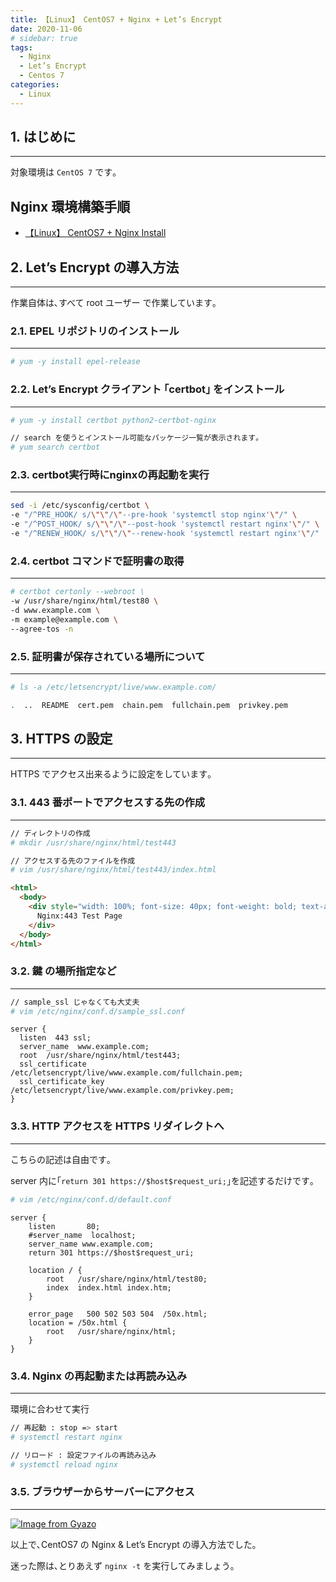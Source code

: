 ```yaml
---
title: 【Linux】 CentOS7 + Nginx + Let’s Encrypt
date: 2020-11-06
# sidebar: true
tags:
  - Nginx
  - Let’s Encrypt
  - Centos 7
categories:
  - Linux
---
```


## 1. はじめに

---

対象環境は `CentOS 7` です｡

## Nginx 環境構築手順

- [【Linux】 CentOS7 + Nginx Install](https://tabiya.dev/blogs/linux/nginx/how-to-nginx-install.html)

## 2. Let’s Encrypt の導入方法

---

作業自体は､すべて root ユーザー で作業しています｡

### 2.1. EPEL リポジトリのインストール

---

```sh
# yum -y install epel-release
```

### 2.2. Let’s Encrypt クライアント ｢certbot｣ をインストール

---

```sh
# yum -y install certbot python2-certbot-nginx

// search を使うとインストール可能なパッケージ一覧が表示されます｡
# yum search certbot
```

### 2.3. certbot実行時にnginxの再起動を実行

---

```sh
sed -i /etc/sysconfig/certbot \
-e "/^PRE_HOOK/ s/\"\"/\"--pre-hook 'systemctl stop nginx'\"/" \
-e "/^POST_HOOK/ s/\"\"/\"--post-hook 'systemctl restart nginx'\"/" \
-e "/^RENEW_HOOK/ s/\"\"/\"--renew-hook 'systemctl restart nginx'\"/"
```

### 2.4. certbot コマンドで証明書の取得

---

```sh
# certbot certonly --webroot \
-w /usr/share/nginx/html/test80 \
-d www.example.com \
-m example@example.com \
--agree-tos -n
```

### 2.5. 証明書が保存されている場所について

---

```sh
# ls -a /etc/letsencrypt/live/www.example.com/

.  ..  README  cert.pem  chain.pem  fullchain.pem  privkey.pem
```

## 3. HTTPS の設定

---

HTTPS でアクセス出来るように設定をしています｡

### 3.1. 443 番ポートでアクセスする先の作成

---

```sh
// ディレクトリの作成
# mkdir /usr/share/nginx/html/test443

// アクセスする先のファイルを作成
# vim /usr/share/nginx/html/test443/index.html
```

```html
<html>
  <body>
    <div style="width: 100%; font-size: 40px; font-weight: bold; text-align: center;">
      Nginx:443 Test Page
    </div>
  </body>
</html>
```

### 3.2. 鍵 の場所指定など

---

```sh
// sample_ssl じゃなくても大丈夫
# vim /etc/nginx/conf.d/sample_ssl.conf
```

```vim
server {
  listen  443 ssl;
  server_name  www.example.com;
  root  /usr/share/nginx/html/test443;
  ssl_certificate  /etc/letsencrypt/live/www.example.com/fullchain.pem;
  ssl_certificate_key  /etc/letsencrypt/live/www.example.com/privkey.pem;
}
```

### 3.3. HTTP アクセスを HTTPS リダイレクトへ

---

こちらの記述は自由です｡

server 内に｢`return 301 https://$host$request_uri;`｣を記述するだけです｡

```sh
# vim /etc/nginx/conf.d/default.conf
```

```vim
server {
    listen       80;
    #server_name  localhost;
    server_name www.example.com;
    return 301 https://$host$request_uri;

    location / {
        root   /usr/share/nginx/html/test80;
        index  index.html index.htm;
    }

    error_page   500 502 503 504  /50x.html;
    location = /50x.html {
        root   /usr/share/nginx/html;
    }
}
```

### 3.4. Nginx の再起動または再読み込み

---

環境に合わせて実行

```sh
// 再起動 : stop => start
# systemctl restart nginx

// リロード : 設定ファイルの再読み込み
# systemctl reload nginx
```

### 3.5. ブラウザーからサーバーにアクセス

---

[![Image from Gyazo](https://i.gyazo.com/9cf90db7a63175a5ca6cfd15fabea34c.png)](https://gyazo.com/9cf90db7a63175a5ca6cfd15fabea34c)

以上で､CentOS7 の Nginx & Let’s Encrypt の導入方法でした｡

迷った際は､とりあえず `nginx -t` を実行してみましょう｡
